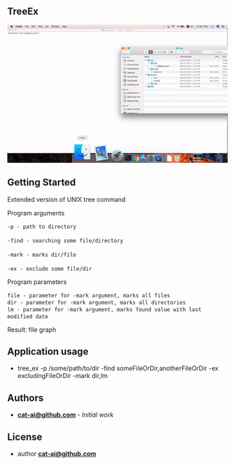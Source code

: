 ## TreeEx

![Screenshot](https://github.com/cat-ai/TreeEx/blob/master/gif/tree_ex.gif)

## Getting Started

Extended version of UNIX tree command

Program arguments

```
-p - path to directory

-find - searching some file/directory

-mark - marks dir/file

-ex - exclude some file/dir

```
Program parameters

```
file - parameter for -mark argument, marks all files
dir - parameter for -mark argument, marks all directories
lm - parameter for -mark argument, marks found value with last modified date 

```

Result: file graph

## Application usage

* tree_ex -p /some/path/to/dir -find someFileOrDir,anotherFileOrDir -ex excludingFileOrDir -mark dir,lm

## Authors

* **cat-ai@github.com** - *Initial work*

## License

* author **cat-ai@github.com**